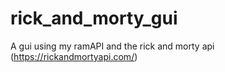 # rick_and_morty_gui
A gui using my ramAPI and the rick and morty api (https://rickandmortyapi.com/)
